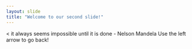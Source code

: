 ```yaml
---
layout: slide
title: "Welcome to our second slide!"
---
```

< it always seems impossible until it is done - Nelson Mandela
Use the left arrow to go back!
